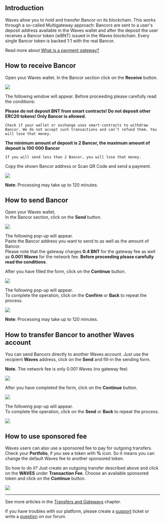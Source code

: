 ## Introduction

Waves allow you to hold and transfer Bancor on its blockchain. This works through a so-called Multigateway approach: Bancors are sent to a user's deposit address available in the Waves wallet and after the deposit the user receives a Bancor token \(wBNT\) issued in the Waves blockchain. Every single Bancor token is backed 1:1 with the real Bancor.

Read more about [What is a payment gateway?](/waves-client/frequently-asked-questions-faq/transfers-and-gateways/payment-gateway.md)

## How to receive Bancor

Open your Waves wallet.
In the Bancor section click on the **Receive** button.

![](/_assets/bancor_transfers_01.png)

The following window will appear. Before proceeding please carefully read the conditions:

**Please do not deposit BNT from smart contracts! Do not deposit other ERC20 tokens! Only Bancor is allowed.**
```
Check if your wallet or exchange uses smart-contracts to withdraw Bancor. We do not accept such transactions and can’t refund them. You will lose that money.
```
**The minimum amount of deposit is 2 Bancor, the maximum amount of deposit is 100 000 Bancor**
```
If you will send less than 2 Bancor, you will lose that money.
```

Copy the shown Bancor address or Scan QR Code and send a payment.

![](/_assets/bancor_transfers_02.png)

**Note**: Processing may take up to 120 minutes.

## How to send Bancor

Open your Waves wallet,  
In the Bancor section, click on the **Send** button.

![](/_assets/bancor_transfers_01.png)

The following pop-up will appear.  
Paste the Bancor address you want to send to as well as the amount of Bancor.  
Please note that the gateway charges **0.4 BNT** for the gateway fee as well as **0.001 Waves** for the network fee.
**Before proceeding please carefully read the conditions**.

After you have filled the form, click on the **Continue** button.

![](/_assets/bancor_transfers_04.png)

The following pop-up will appear.  
To complete the operation, click on the **Confirm** or **Back** to repeat the process.

![](/_assets/bancor_transfers_05.png)

**Note**: Processing may take up to 120 minutes.

## How to transfer Bancor to another Waves account

You can send Bancors directly to another Waves account. Just use the recipient **Waves** address, click on the **Send** and fill-in the sending form.

**Note.** The network fee is only 0.001 Waves \(no gateway fee\)

![](/_assets/bancor_transfers_01.png)

After you have completed the form, click on the **Continue** button.

![](/_assets/bancor_transfers_07.png)

The following pop-up will appear.  
To complete the operation, click on the **Send** or **Back** to repeat the process.

![](/_assets/bancor_transfers_08.png)

## How to use sponsored fee

Waves users can also use a sponsored fee to pay for outgoing transfers. Check your **Portfolio**, if you see a token with **%** icon. So it means you can change the default Waves fee to another sponsored token.

So how to do it? Just create an outgoing transfer described above and click on the **WAVES** under **Transaction Fee**.
Choose an available sponsored token and click on the **Continue** button.

![](/_assets/transaction_fee.png)

___

See more articles in the [Transfers and Gateways](/waves-client/wallet-management.md) chapter.

If you have troubles with our platform, please create a [support](https://support.wavesplatform.com/) ticket or write a [question](https://forum.wavesplatform.com/) on our forum.
